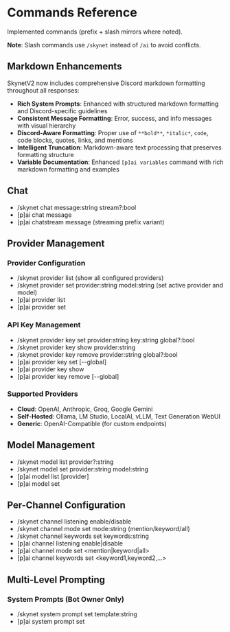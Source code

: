 # Commands Reference

Implemented commands (prefix + slash mirrors where noted).

**Note**: Slash commands use `/skynet` instead of `/ai` to avoid conflicts.

## Markdown Enhancements

SkynetV2 now includes comprehensive Discord markdown formatting throughout all responses:

- **Rich System Prompts**: Enhanced with structured markdown formatting and Discord-specific guidelines
- **Consistent Message Formatting**: Error, success, and info messages with visual hierarchy
- **Discord-Aware Formatting**: Proper use of `**bold**`, `*italic*`, `code`, code blocks, quotes, links, and mentions
- **Intelligent Truncation**: Markdown-aware text processing that preserves formatting structure
- **Variable Documentation**: Enhanced `[p]ai variables` command with rich markdown formatting and examples

## Chat

- /skynet chat message:string stream?:bool
- [p]ai chat message
- [p]ai chatstream message (streaming prefix variant)

## Provider Management

### Provider Configuration
- /skynet provider list (show all configured providers)
- /skynet provider set provider:string model:string (set active provider and model)
- [p]ai provider list
- [p]ai provider set <provider> <model>

### API Key Management  
- /skynet provider key set provider:string key:string global?:bool
- /skynet provider key show provider:string
- /skynet provider key remove provider:string global?:bool
- [p]ai provider key set <provider> <key> [--global]
- [p]ai provider key show <provider>
- [p]ai provider key remove <provider> [--global]

### Supported Providers
- **Cloud**: OpenAI, Anthropic, Groq, Google Gemini
- **Self-Hosted**: Ollama, LM Studio, LocalAI, vLLM, Text Generation WebUI
- **Generic**: OpenAI-Compatible (for custom endpoints)

## Model Management

- /skynet model list provider?:string
- /skynet model set provider:string model:string
- [p]ai model list [provider]
- [p]ai model set <provider> <model>

## Per-Channel Configuration

- /skynet channel listening enable/disable
- /skynet channel mode set mode:string (mention/keyword/all)  
- /skynet channel keywords set keywords:string
- [p]ai channel listening enable|disable
- [p]ai channel mode set <mention|keyword|all>
- [p]ai channel keywords set <keyword1,keyword2,...>

## Multi-Level Prompting

### System Prompts (Bot Owner Only)
- /skynet system prompt set template:string
- [p]ai system prompt set <template>

### Guild Prompts (Admin Only)
- /skynet guild prompt set prompt:string
- /skynet guild prompt show
- /skynet guild prompt clear
- [p]ai guild prompt set <prompt>
- [p]ai guild prompt show|clear

### Member Prompts (Admin Only)
- /skynet member prompt set user:User prompt:string
- /skynet member prompt show user:User
- /skynet member prompt clear user:User
- [p]ai member prompt set <@user> <prompt>
- [p]ai member prompt show|clear <@user>

## Tools

- /skynet tools list
- /skynet tools enable name:string
- /skynet tools disable name:string
- /skynet websearch query:string (records tool usage telemetry; subject to tool rate limits)
- /skynet autosearch query:string execute?:bool (heuristic classification; executes search mode and stub executions for other modes)
- [p]ai tools list|enable|disable `name`
- [p]ai websearch `query`
- [p]ai autosearch `query [--exec]` (append --exec to run execution; non-search modes are stubbed)
- [p]ai (internal ping tool via registry but no direct command; callable from future agent flow)

## Search Provider

- /skynet search show
- /skynet search set provider:string (use 'inherit' to reset; providers: dummy, serp, serp-stub)
- [p]ai search show
- [p]ai search set <provider|inherit> (providers: dummy, serp, serp-stub)

## Provider Keys

- /skynet provider key_set provider:string key:string global_scope?:bool
- [p]ai provider key set <provider> <key> [--global]
- [p]ai provider key show

Supported providers: openai, serp, firecrawl

## Memory

- /skynet memory show limit?:int
- /skynet memory prune limit?:int
- /skynet memory export user_id?:int (ephemeral; DM alternative via prefix)
- /skynet memory clear (clears all guild memory)
- /skynet memory prune_policy max_items?:int max_age_days?:int
- [p]ai memory show [limit]
- [p]ai memory prune [limit]
- [p]ai memory export [user_id]
- [p]ai memory clear true (requires explicit true)
- [p]ai memory prune-policy [max_items] [max_age_days]

## Stats & Rate Limits

- /skynet stats top?:int
- [p]ai stats [top]
- /skynet rate show
- /skynet rate set cooldown_sec?:int per_user_per_min?:int per_channel_per_min?:int tools_per_user_per_min?:int tools_per_guild_per_min?:int tool?:string tool_cooldown_sec?:int
- [p]ai rate show
- [p]ai rate set [cooldown_sec] [per_user_per_min] [per_channel_per_min] [tools_per_user_per_min] [tools_per_guild_per_min] [tool] [tool_cooldown_sec]

## Passive Listening (planned/partially implemented via config)

Listening enable/disable and mode commands will be surfaced in future updates; internal config keys already exist.

## Notes

- Streaming via `/skynet chat stream:true` or `[p]ai chatstream`.
- Tool commands require the tool to be enabled (`ai tools enable <name>`).
- Tool usage telemetry stored under guild usage.tools (total & per_tool counters) and governed by tool-specific rate limits.
- Stats output now includes tool usage summary with latency tracking, success/error rates, and top tools by count.
- Enhanced autosearch mode distribution showing classification vs execution counts.
- Per-tool cooldown visibility showing current status and remaining time.
- Output truncated at 2000 characters to fit Discord limits.
- Search provider can be overridden per guild; providers: dummy, serp, serp-stub.
- SERP provider requires API key from SerpAPI (serpapi.com). Set with `[p]ai provider key set serp <key>`.
- Firecrawl provider requires API key from Firecrawl (firecrawl.dev). Set with `[p]ai provider key set firecrawl <key>`.
- Provider keys can be set at guild or global level (--global flag).
- Tool rate governance includes per-minute caps and optional per-tool cooldowns (set via rate set with tool + tool_cooldown_sec).
- `autosearch` executes search + real scrape/crawl/deep_research when Firecrawl API key is configured (placeholder execution otherwise); enable autoscrape_single to auto-scrape a lone result.
- Memory pruning: enforced on write using configured channel limit and guild prune policy (max_items, max_age_days). Export limited to last 50 messages per channel segment.

## Web Interface

Optional web interface for guild status and configuration viewing.

### `[p]ai web`

Web interface management commands (requires Manage Guild permission).

#### `[p]ai web token generate [hours]`

Generate a new web access token.

- **hours**: Token expiry time (1-168 hours, default: 24)
- Token sent via DM with access URL
- Keep URL private - provides access to guild statistics

#### `[p]ai web token list`

List all active web tokens for the current guild.

- Shows token prefix, creator, creation date, and expiry
- Use prefixes to identify tokens for revocation

#### `[p]ai web token revoke <prefix>`

Revoke a web token by its prefix.

- **prefix**: First few characters of the token to revoke
- Token becomes immediately invalid

#### `[p]ai web token cleanup`

Remove all expired web tokens from the current guild.

- Cleans up storage by removing old tokens
- No effect on active tokens

#### `[p]ai web status`

Show web interface status and configuration.

- Displays server port and running status
- Shows active token count

## Web Interface

SkynetV2 includes a Discord OAuth2 web interface with role-based permissions.

Session encryption key is auto-validated on restart; invalid/missing keys are regenerated silently (see configuration docs). Dashboard / profile / API endpoints are planned; current MVP exposes legacy token status endpoint plus OAuth2 login flow (future routes commented out in code).

### OAuth2 Configuration (Bot Owner Only)
- `[p]ai web config oauth` - **Configure Discord OAuth2 credentials via secure modal**
  - Interactive modal form for client ID and client secret
  - Embedded setup instructions and validation
  - Secure credential entry (no chat history)

- `[p]ai web config url` - **Set public domain via modal**
  - Interactive form with URL validation
  - Support for custom domains and Cloudflare setup
  - Automatic redirect URI guidance

- `[p]ai web config server` - **Configure server host/port via modal**
  - Interactive form with validation (default: localhost:8080)
  - Security warnings for external binding (0.0.0.0)
  - Port range validation (1024-65535)

- `[p]ai web config show` - **Display comprehensive configuration status**
  - Visual status dashboard with color-coded indicators
  - Configuration completeness assessment
  - Next steps and quick action links
  - Setup help and troubleshooting guides

- `[p]ai web config reset` - **Reset configuration with confirmation workflow**
  - Interactive confirmation modal requiring "CONFIRM" text
  - Safe destructive action protection
  - Clear explanation of what will be reset

### Server Management
- `[p]ai web restart` - Restart web interface server (bot owner only)
- `[p]ai web status` - Show web interface status

### Legacy Token System (Deprecated)
- `[p]ai web token generate [hours]` - Generate legacy access token (24h default)
- `[p]ai web token list` - List active tokens for guild
- `[p]ai web token revoke <prefix>` - Revoke token by prefix
- `[p]ai web token cleanup` - Remove expired tokens

**Note**: OAuth2 authentication is now the preferred method with modal-based configuration for improved security and user experience. All sensitive credentials are entered through Discord modals to prevent exposure in chat history. See [Web OAuth Setup Guide](web-oauth-setup.md) for configuration instructions.

## Orchestration Commands

Agent tool orchestration for AI automation and structured tool calls.

### `[p]ai orchestrate` / `[p]ai orch`

Tool orchestration group commands.

#### `[p]ai orchestrate tools` / `[p]ai orch list`

List available tools for orchestration with categories and permissions.

- Shows tools grouped by category (General, Search, etc.)
- 🔒 indicates admin-only tools
- Respects tool enablement and user permissions

#### `[p]ai orchestrate schema [tool_name]`

Show JSON schema for orchestration tools.

- **Without tool_name**: Exports all tool schemas to JSON file
- **With tool_name**: Shows specific tool schema inline or as file if large
- Schemas include parameter definitions, types, requirements
- Used by AI agents for structured tool discovery and execution

#### `[p]ai orchestrate simulate <tool_name> [parameters]`

Simulate a tool call for debugging (requires orchestrate_debug permission).

- **tool_name**: Name of tool to simulate
- **parameters**: JSON parameters (default: `{}`)
- Returns simulated execution result with call details
- Example: `[p]ai orch sim websearch {"query": "test search"}`
- Used for development and testing tool call structures

## Prompt Templates (Web Only)

Management currently via web dashboard (`/prompts`). Future CLI/Discord commands may expose list/fill/generate functions.
